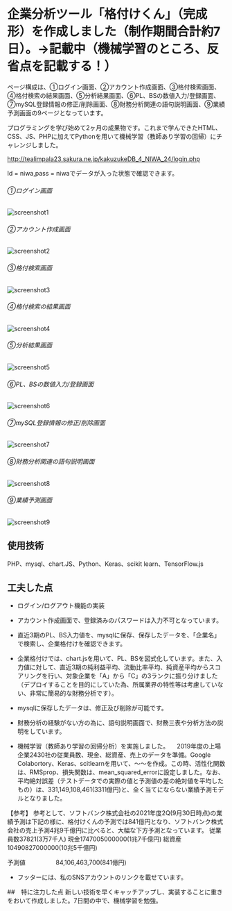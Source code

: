 # 企業分析ツール「格付けくん」（完成形）を作成しました（制作期間合計約7日）。→記載中（機械学習のところ、反省点を記載する！）

ページ構成は、①ログイン画面、②アカウント作成画面、③格付検索画面、④格付検索の結果画面、⑤分析結果画面、⑥PL、BSの数値入力/登録画面、⑦mySQL登録情報の修正/削除画面、⑧財務分析関連の語句説明画面、⑨業績予測画面の9ページとなっています。

プログラミングを学び始めて2ヶ月の成果物です。これまで学んできたHTML、CSS、JS、PHPに加えてPythonを用いて機械学習（教師あり学習の回帰）にチャレンジしました。


http://tealimpala23.sakura.ne.jp/kakuzukeDB_4_NIWA_24/login.php

Id = niwa,pass = niwaでデータが入った状態で確認できます。

###### ①ログイン画面
![](pic1.png "screenshot1")


###### ②アカウント作成画面
![](pic2.png "screenshot2")


###### ③格付検索画面
![](pic3.png "screenshot3")


###### ④格付検索の結果画面
![](pic4.png "screenshot4")


###### ⑤分析結果画面
![](pic5.png "screenshot5")


###### ⑥PL、BSの数値入力/登録画面
![](pic6.png "screenshot6")


###### ⑦mySQL登録情報の修正/削除画面
![](pic7.png "screenshot7")


###### ⑧財務分析関連の語句説明画面
![](pic8.png "screenshot8")


###### ⑨業績予測画面
![](pic9.png "screenshot9")



## 使用技術
PHP、mysql、chart.JS、Python、Keras、scikit learn、TensorFlow.js


## 工夫した点
- ログイン/ログアウト機能の実装

- アカウント作成画面で、登録済みのパスワードは入力不可となっています。

- 直近3期のPL、BS入力値を、mysqlに保存、保存したデータを、「企業名」で検索し、企業格付けを確認できます。

- 企業格付けでは、chart.jsを用いて、PL、BSを図式化しています。また、入力値に対して、直近3期の純利益平均、流動比率平均、純資産平均からスコアリングを行い、対象企業を「A」から「C」の3ランクに振り分けました（デプロイすることを目的にしていた為、所属業界の特性等は考慮していない、非常に簡易的な財務分析です）。

- mysqlに保存したデータは、修正及び削除が可能です。

- 財務分析の経験がない方の為に、語句説明画面で、財務三表や分析方法の説明をしています。

- 機械学習（教師あり学習の回帰分析）を実施しました。
　2019年度の上場企業2430社の従業員数、現金、総資産、売上のデータを準備。Google Colabortory、Keras、scitlearnを用いて、〜〜を作成。この時、活性化関数は、RMSprop、損失関数は、mean_squared_errorに設定しました。なお、平均絶対誤差（テストデータでの実際の値と予測値の差の絶対値を平均したもの）は、331,149,108,461(3311億円)と、全く当てにならない業績予測モデルとなりました。

【参考】
参考として、ソフトバンク株式会社の2021年度2Q(9月30日時点)の業績予測は下記の様に、格付けくんの予測では841億円となり、ソフトバンク株式会社の売上予測4兆9千億円に比べると、大幅な下方予測となっています。
従業員数37821(3万7千人)
現金1747005000000(1兆7千億円)
総資産10490827000000(10兆5千億円)

予測値　　　　　84,106,463,700(841億円)

- フッターには、私のSNSアカウントのリンクを載せています。

##　特に注力した点
新しい技術を早くキャッチアップし、実装することに重きをおいて作成しました。7日間の中で、機械学習を勉強。
